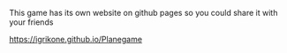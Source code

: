 
This game has its own website on github pages
so you could share it with your friends

https://igrikone.github.io/Planegame
